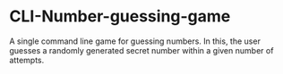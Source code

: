 # CLI-Number-guessing-game
A single command line game for guessing numbers. In this, the user guesses a randomly generated secret number within a given number of attempts.
